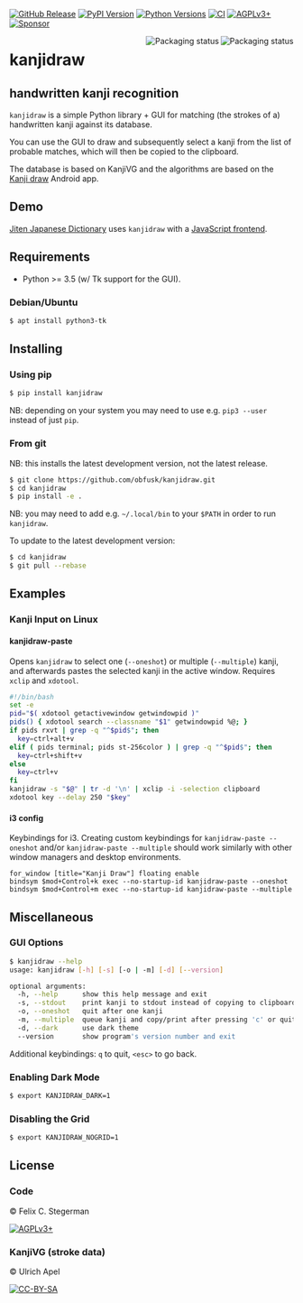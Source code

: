 <!-- {{{1

    File        : README.md
    Maintainer  : Felix C. Stegerman <flx@obfusk.net>
    Date        : 2021-07-07

    Copyright   : Copyright (C) 2021  Felix C. Stegerman
    Version     : v0.2.3
    License     : AGPLv3+

}}}1 -->

[![GitHub Release](https://img.shields.io/github/release/obfusk/kanjidraw.svg?logo=github)](https://github.com/obfusk/kanjidraw/releases)
[![PyPI Version](https://img.shields.io/pypi/v/kanjidraw.svg)](https://pypi.python.org/pypi/kanjidraw)
[![Python Versions](https://img.shields.io/pypi/pyversions/kanjidraw.svg)](https://pypi.python.org/pypi/kanjidraw)
[![CI](https://github.com/obfusk/kanjidraw/workflows/CI/badge.svg)](https://github.com/obfusk/kanjidraw/actions?query=workflow%3ACI)
[![AGPLv3+](https://img.shields.io/badge/license-AGPLv3+-blue.svg)](https://www.gnu.org/licenses/agpl-3.0.html)
[![Sponsor](https://img.shields.io/badge/%E2%99%A5-support-violet.svg)](https://ko-fi.com/obfusk)

<a href="https://repology.org/project/kanjidraw/versions">
  <img src="https://repology.org/badge/vertical-allrepos/kanjidraw.svg?header="
    alt="Packaging status" align="right" />
</a>

<a href="https://repology.org/project/python:kanjidraw/versions">
  <img src="https://repology.org/badge/vertical-allrepos/python:kanjidraw.svg?header="
    alt="Packaging status" align="right" />
</a>

# kanjidraw

## handwritten kanji recognition

`kanjidraw` is a simple Python library + GUI for matching (the strokes
of a) handwritten kanji against its database.

You can use the GUI to draw and subsequently select a kanji from the
list of probable matches, which will then be copied to the clipboard.

The database is based on KanjiVG and the algorithms are based on the
[Kanji draw](https://github.com/onitake/kanjirecog) Android app.

## Demo

[Jiten Japanese Dictionary](https://jiten.obfusk.dev)
uses `kanjidraw` with a
[JavaScript frontend](https://github.com/obfusk/jiten/blob/master/jiten/static/kanjidraw.js).

## Requirements

* Python >= 3.5 (w/ Tk support for the GUI).

### Debian/Ubuntu

```bash
$ apt install python3-tk
```

## Installing

### Using pip

```bash
$ pip install kanjidraw
```

NB: depending on your system you may need to use e.g. `pip3 --user`
instead of just `pip`.

### From git

NB: this installs the latest development version, not the latest
release.

```bash
$ git clone https://github.com/obfusk/kanjidraw.git
$ cd kanjidraw
$ pip install -e .
```

NB: you may need to add e.g. `~/.local/bin` to your `$PATH` in order
to run `kanjidraw`.

To update to the latest development version:

```bash
$ cd kanjidraw
$ git pull --rebase
```

## Examples

### Kanji Input on Linux

#### kanjidraw-paste

Opens `kanjidraw` to select one (`--oneshot`) or multiple
(`--multiple`) kanji, and afterwards pastes the selected kanji in the
active window.  Requires `xclip` and `xdotool`.

```bash
#!/bin/bash
set -e
pid="$( xdotool getactivewindow getwindowpid )"
pids() { xdotool search --classname "$1" getwindowpid %@; }
if pids rxvt | grep -q "^$pid$"; then
  key=ctrl+alt+v
elif ( pids terminal; pids st-256color ) | grep -q "^$pid$"; then
  key=ctrl+shift+v
else
  key=ctrl+v
fi
kanjidraw -s "$@" | tr -d '\n' | xclip -i -selection clipboard
xdotool key --delay 250 "$key"
```

#### i3 config

Keybindings for i3.  Creating custom keybindings for `kanjidraw-paste
--oneshot` and/or `kanjidraw-paste --multiple` should work similarly
with other window managers and desktop environments.

```
for_window [title="Kanji Draw"] floating enable
bindsym $mod+Control+k exec --no-startup-id kanjidraw-paste --oneshot
bindsym $mod+Control+m exec --no-startup-id kanjidraw-paste --multiple
```

## Miscellaneous

### GUI Options

```bash
$ kanjidraw --help
usage: kanjidraw [-h] [-s] [-o | -m] [-d] [--version]

optional arguments:
  -h, --help      show this help message and exit
  -s, --stdout    print kanji to stdout instead of copying to clipboard
  -o, --oneshot   quit after one kanji
  -m, --multiple  queue kanji and copy/print after pressing 'c' or quitting
  -d, --dark      use dark theme
  --version       show program's version number and exit
```

Additional keybindings: `q` to quit, `<esc>` to go back.

### Enabling Dark Mode

```bash
$ export KANJIDRAW_DARK=1
```

### Disabling the Grid

```bash
$ export KANJIDRAW_NOGRID=1
```

## License

### Code

© Felix C. Stegerman

[![AGPLv3+](https://www.gnu.org/graphics/agplv3-155x51.png)](https://www.gnu.org/licenses/agpl-3.0.html)

### KanjiVG (stroke data)

© Ulrich Apel

[![CC-BY-SA](https://licensebuttons.net/l/by-sa/3.0/88x31.png)](https://github.com/KanjiVG/kanjivg/blob/master/COPYING)

<!-- vim: set tw=70 sw=2 sts=2 et fdm=marker : -->
